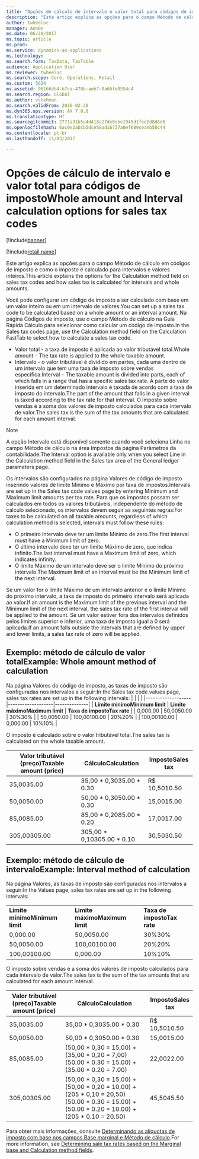 ```yaml
---
title: "Opções de cálculo de intervalo e valor total para códigos de imposto"
description: "Este artigo explica as opções para o campo Método de cálculo em códigos de imposto e como o imposto é calculado para intervalos e valores inteiros."
author: twheeloc
manager: AnnBe
ms.date: 06/20/2017
ms.topic: article
ms.prod: 
ms.service: dynamics-ax-applications
ms.technology: 
ms.search.form: TaxData, TaxTable
audience: Application User
ms.reviewer: twheeloc
ms.search.scope: Core, Operations, Retail
ms.custom: 5624
ms.assetid: 96166db4-b7ca-470b-aeb7-0a66fe0554c4
ms.search.region: Global
ms.author: vstehman
ms.search.validFrom: 2016-02-28
ms.dyn365.ops.version: AX 7.0.0
ms.translationtype: HT
ms.sourcegitcommit: 2771a31b5a4d418a27de0ebe1945d1fed2d8d6d6
ms.openlocfilehash: 6ac0e2abcb5dce58ad16737a0ef689ceaeb50c44
ms.contentlocale: pt-br
ms.lasthandoff: 11/03/2017

---
```


# <a name="whole-amount-and-interval-calculation-options-for-sales-tax-codes"></a><span data-ttu-id="50f6f-103">Opções de cálculo de intervalo e valor total para códigos de imposto</span><span class="sxs-lookup"><span data-stu-id="50f6f-103">Whole amount and Interval calculation options for sales tax codes</span></span>

[!include[banner](../includes/banner.md)]

[!include[retail name](../includes/retail-name.md)]



<span data-ttu-id="50f6f-104">Este artigo explica as opções para o campo Método de cálculo em códigos de imposto e como o imposto é calculado para intervalos e valores inteiros.</span><span class="sxs-lookup"><span data-stu-id="50f6f-104">This article explains the options for the Calculation method field on sales tax codes and how sales tax is calculated for intervals and whole amounts.</span></span>

<span data-ttu-id="50f6f-105">Você pode configurar um código de imposto a ser calculado com base em um valor inteiro ou em um intervalo de valores.</span><span class="sxs-lookup"><span data-stu-id="50f6f-105">You can set up a sales tax code to be calculated based on a whole amount or an interval amount.</span></span> <span data-ttu-id="50f6f-106">Na página Códigos de imposto, use o campo Método de cálculo na Guia Rápida Cálculo para selecionar como calcular um código de imposto.</span><span class="sxs-lookup"><span data-stu-id="50f6f-106">In the Sales tax codes page, use the Calculation method field on the Calculation FastTab to select how to calculate a sales tax code.</span></span>
-   <span data-ttu-id="50f6f-107">Valor total - a taxa de imposto é aplicada ao valor tributável total.</span><span class="sxs-lookup"><span data-stu-id="50f6f-107">Whole amount – The tax rate is applied to the whole taxable amount.</span></span>
-   <span data-ttu-id="50f6f-108">Intervalo - o valor tributável é dividido em partes, cada uma dentro de um intervalo que tem uma taxa de imposto sobre vendas específica.</span><span class="sxs-lookup"><span data-stu-id="50f6f-108">Interval – The taxable amount is divided into parts, each of which falls in a range that has a specific sales tax rate.</span></span> <span data-ttu-id="50f6f-109">A parte do valor inserida em um determinado intervalo é taxada de acordo com a taxa de imposto do intervalo.</span><span class="sxs-lookup"><span data-stu-id="50f6f-109">The part of the amount that falls in a given interval is taxed according to the tax rate for that interval.</span></span> <span data-ttu-id="50f6f-110">O imposto sobre vendas é a soma dos valores de imposto calculados para cada intervalo de valor.</span><span class="sxs-lookup"><span data-stu-id="50f6f-110">The sales tax is the sum of the tax amounts that are calculated for each amount interval.</span></span>
> [!NOTE]                                                                                                                              
> <span data-ttu-id="50f6f-111">A opção Intervalo está disponível somente quando você seleciona Linha no campo Método de cálculo na área Impostos da página Parâmetros da contabilidade.</span><span class="sxs-lookup"><span data-stu-id="50f6f-111">The Interval option is available only when you select Line in the Calculation method field in the Sales tax area of the General ledger parameters page.</span></span> 

<span data-ttu-id="50f6f-112">Os intervalos são configurados na página Valores de código de imposto inserindo valores de limite Mínimo e Máximo por taxa de impostos.</span><span class="sxs-lookup"><span data-stu-id="50f6f-112">Intervals are set up in the Sales tax code values page by entering Minimum and Maximum limit amounts per tax rate.</span></span> <span data-ttu-id="50f6f-113">Para que os impostos possam ser calculados em todos os valores tributáveis, independente do método de cálculo selecionado, os intervalos devem seguir as seguintes regras:</span><span class="sxs-lookup"><span data-stu-id="50f6f-113">For taxes to be calculated on all taxable amounts, regardless of which calculation method is selected, intervals must follow these rules:</span></span>
-   <span data-ttu-id="50f6f-114">O primeiro intervalo deve ter um limite Mínimo de zero.</span><span class="sxs-lookup"><span data-stu-id="50f6f-114">The first interval must have a Minimum limit of zero.</span></span>
-   <span data-ttu-id="50f6f-115">O último intervalo deve ter um limite Máximo de zero, que indica infinito.</span><span class="sxs-lookup"><span data-stu-id="50f6f-115">The last interval must have a Maximum limit of zero, which indicates infinity.</span></span>
-   <span data-ttu-id="50f6f-116">O limite Máximo de um intervalo deve ser o limite Mínimo do próximo intervalo.</span><span class="sxs-lookup"><span data-stu-id="50f6f-116">The Maximum limit of an interval must be the Minimum limit of the next interval.</span></span>

<span data-ttu-id="50f6f-117">Se um valor for o limite Máximo de um intervalo anterior e o limite Mínimo do próximo intervalo, a taxa de imposto do primeiro intervalo será aplicada ao valor.</span><span class="sxs-lookup"><span data-stu-id="50f6f-117">If an amount is the Maximum limit of the previous interval and the Minimum limit of the next interval, the sales tax rate of the first interval will be applied to the amount.</span></span> <span data-ttu-id="50f6f-118">Se um valor estiver fora dos intervalos definidos pelos limites superior e inferior, uma taxa de imposto igual a 0 será aplicada.</span><span class="sxs-lookup"><span data-stu-id="50f6f-118">If an amount falls outside the intervals that are defined by upper and lower limits, a sales tax rate of zero will be applied.</span></span>

## <a name="example-whole-amount-method-of-calculation"></a><span data-ttu-id="50f6f-119">Exemplo: método de cálculo de valor total</span><span class="sxs-lookup"><span data-stu-id="50f6f-119">Example: Whole amount method of calculation</span></span>
<span data-ttu-id="50f6f-120">Na página Valores do código de imposto, as taxas de imposto são configuradas nos intervalos a seguir:</span><span class="sxs-lookup"><span data-stu-id="50f6f-120">In the Sales tax code values page, sales tax rates are set up in the following intervals:</span></span>
|                   |                   |              |
|-------------------|-------------------|--------------|
| <span data-ttu-id="50f6f-121">**Limite mínimo**</span><span class="sxs-lookup"><span data-stu-id="50f6f-121">**Minimum limit**</span></span> | <span data-ttu-id="50f6f-122">**Limite máximo**</span><span class="sxs-lookup"><span data-stu-id="50f6f-122">**Maximum limit**</span></span> | <span data-ttu-id="50f6f-123">**Taxa de imposto**</span><span class="sxs-lookup"><span data-stu-id="50f6f-123">**Tax rate**</span></span> |
| <span data-ttu-id="50f6f-124">0,00</span><span class="sxs-lookup"><span data-stu-id="50f6f-124">0.00</span></span>              | <span data-ttu-id="50f6f-125">50,00</span><span class="sxs-lookup"><span data-stu-id="50f6f-125">50.00</span></span>             | <span data-ttu-id="50f6f-126">30%</span><span class="sxs-lookup"><span data-stu-id="50f6f-126">30%</span></span>          |
| <span data-ttu-id="50f6f-127">50,00</span><span class="sxs-lookup"><span data-stu-id="50f6f-127">50.00</span></span>             | <span data-ttu-id="50f6f-128">100,00</span><span class="sxs-lookup"><span data-stu-id="50f6f-128">100.00</span></span>            | <span data-ttu-id="50f6f-129">20%</span><span class="sxs-lookup"><span data-stu-id="50f6f-129">20%</span></span>          |
| <span data-ttu-id="50f6f-130">100,00</span><span class="sxs-lookup"><span data-stu-id="50f6f-130">100.00</span></span>            | <span data-ttu-id="50f6f-131">0,00</span><span class="sxs-lookup"><span data-stu-id="50f6f-131">0.00</span></span>              | <span data-ttu-id="50f6f-132">10%</span><span class="sxs-lookup"><span data-stu-id="50f6f-132">10%</span></span>          |

<span data-ttu-id="50f6f-133">O imposto é calculado sobre o valor tributável total.</span><span class="sxs-lookup"><span data-stu-id="50f6f-133">The sales tax is calculated on the whole taxable amount.</span></span>

| <span data-ttu-id="50f6f-134">Valor tributável (preço)</span><span class="sxs-lookup"><span data-stu-id="50f6f-134">Taxable amount (price)</span></span> | <span data-ttu-id="50f6f-135">Cálculo</span><span class="sxs-lookup"><span data-stu-id="50f6f-135">Calculation</span></span>    | <span data-ttu-id="50f6f-136">Imposto</span><span class="sxs-lookup"><span data-stu-id="50f6f-136">Sales tax</span></span> |
|------------------------|----------------|-----------|
| <span data-ttu-id="50f6f-137">35,00</span><span class="sxs-lookup"><span data-stu-id="50f6f-137">35.00</span></span>                  | <span data-ttu-id="50f6f-138">35,00 \* 0,30</span><span class="sxs-lookup"><span data-stu-id="50f6f-138">35.00 \* 0.30</span></span>  | <span data-ttu-id="50f6f-139">R$ 10,50</span><span class="sxs-lookup"><span data-stu-id="50f6f-139">10.50</span></span>     |
| <span data-ttu-id="50f6f-140">50,00</span><span class="sxs-lookup"><span data-stu-id="50f6f-140">50.00</span></span>                  | <span data-ttu-id="50f6f-141">50,00 \* 0,30</span><span class="sxs-lookup"><span data-stu-id="50f6f-141">50.00 \* 0.30</span></span>  | <span data-ttu-id="50f6f-142">15,00</span><span class="sxs-lookup"><span data-stu-id="50f6f-142">15.00</span></span>     |
| <span data-ttu-id="50f6f-143">85,00</span><span class="sxs-lookup"><span data-stu-id="50f6f-143">85.00</span></span>                  | <span data-ttu-id="50f6f-144">85,00 \* 0,20</span><span class="sxs-lookup"><span data-stu-id="50f6f-144">85.00 \* 0.20</span></span>  | <span data-ttu-id="50f6f-145">17,00</span><span class="sxs-lookup"><span data-stu-id="50f6f-145">17.00</span></span>     |
| <span data-ttu-id="50f6f-146">305,00</span><span class="sxs-lookup"><span data-stu-id="50f6f-146">305.00</span></span>                 | <span data-ttu-id="50f6f-147">305,00 \* 0,10</span><span class="sxs-lookup"><span data-stu-id="50f6f-147">305.00 \* 0.10</span></span> | <span data-ttu-id="50f6f-148">30,50</span><span class="sxs-lookup"><span data-stu-id="50f6f-148">30.50</span></span>     |

## <a name="example-interval-method-of-calculation"></a><span data-ttu-id="50f6f-149">Exemplo: método de cálculo de intervalo</span><span class="sxs-lookup"><span data-stu-id="50f6f-149">Example: Interval method of calculation</span></span>
<span data-ttu-id="50f6f-150">Na página Valores, as taxas de imposto são configuradas nos intervalos a seguir:</span><span class="sxs-lookup"><span data-stu-id="50f6f-150">In the Values page, sales tax rates are set up in the following intervals:</span></span>

|                   |                   |              |
|-------------------|-------------------|--------------|
| <span data-ttu-id="50f6f-151">**Limite mínimo**</span><span class="sxs-lookup"><span data-stu-id="50f6f-151">**Minimum limit**</span></span> | <span data-ttu-id="50f6f-152">**Limite máximo**</span><span class="sxs-lookup"><span data-stu-id="50f6f-152">**Maximum limit**</span></span> | <span data-ttu-id="50f6f-153">**Taxa de imposto**</span><span class="sxs-lookup"><span data-stu-id="50f6f-153">**Tax rate**</span></span> |
| <span data-ttu-id="50f6f-154">0,00</span><span class="sxs-lookup"><span data-stu-id="50f6f-154">0.00</span></span>              | <span data-ttu-id="50f6f-155">50,00</span><span class="sxs-lookup"><span data-stu-id="50f6f-155">50.00</span></span>             | <span data-ttu-id="50f6f-156">30%</span><span class="sxs-lookup"><span data-stu-id="50f6f-156">30%</span></span>          |
| <span data-ttu-id="50f6f-157">50,00</span><span class="sxs-lookup"><span data-stu-id="50f6f-157">50.00</span></span>             | <span data-ttu-id="50f6f-158">100,00</span><span class="sxs-lookup"><span data-stu-id="50f6f-158">100.00</span></span>            | <span data-ttu-id="50f6f-159">20%</span><span class="sxs-lookup"><span data-stu-id="50f6f-159">20%</span></span>          |
| <span data-ttu-id="50f6f-160">100,00</span><span class="sxs-lookup"><span data-stu-id="50f6f-160">100.00</span></span>            | <span data-ttu-id="50f6f-161">0,00</span><span class="sxs-lookup"><span data-stu-id="50f6f-161">0.00</span></span>              | <span data-ttu-id="50f6f-162">10%</span><span class="sxs-lookup"><span data-stu-id="50f6f-162">10%</span></span>          |

<span data-ttu-id="50f6f-163">O imposto sobre vendas é a soma dos valores de imposto calculados para cada intervalo de valor.</span><span class="sxs-lookup"><span data-stu-id="50f6f-163">The sales tax is the sum of the tax amounts that are calculated for each amount interval.</span></span>

| <span data-ttu-id="50f6f-164">Valor tributável (preço)</span><span class="sxs-lookup"><span data-stu-id="50f6f-164">Taxable amount (price)</span></span> | <span data-ttu-id="50f6f-165">Cálculo</span><span class="sxs-lookup"><span data-stu-id="50f6f-165">Calculation</span></span>                                                               | <span data-ttu-id="50f6f-166">Imposto</span><span class="sxs-lookup"><span data-stu-id="50f6f-166">Sales tax</span></span> |
|------------------------|---------------------------------------------------------------------------|-----------|
| <span data-ttu-id="50f6f-167">35,00</span><span class="sxs-lookup"><span data-stu-id="50f6f-167">35.00</span></span>                  | <span data-ttu-id="50f6f-168">35,00 \* 0,30</span><span class="sxs-lookup"><span data-stu-id="50f6f-168">35.00 \* 0.30</span></span>                                                             | <span data-ttu-id="50f6f-169">R$ 10,50</span><span class="sxs-lookup"><span data-stu-id="50f6f-169">10.50</span></span>     |
| <span data-ttu-id="50f6f-170">50,00</span><span class="sxs-lookup"><span data-stu-id="50f6f-170">50.00</span></span>                  | <span data-ttu-id="50f6f-171">50,00 \* 0,30</span><span class="sxs-lookup"><span data-stu-id="50f6f-171">50.00 \* 0.30</span></span>                                                             | <span data-ttu-id="50f6f-172">15,00</span><span class="sxs-lookup"><span data-stu-id="50f6f-172">15.00</span></span>     |
| <span data-ttu-id="50f6f-173">85,00</span><span class="sxs-lookup"><span data-stu-id="50f6f-173">85.00</span></span>                  | <span data-ttu-id="50f6f-174">(50,00 \* 0,30 = 15,00) + (35,00 \* 0,20 = 7,00)</span><span class="sxs-lookup"><span data-stu-id="50f6f-174">(50.00 \* 0.30 = 15.00) + (35.00 \* 0.20 = 7.00)</span></span>                          | <span data-ttu-id="50f6f-175">22,00</span><span class="sxs-lookup"><span data-stu-id="50f6f-175">22.00</span></span>     |
| <span data-ttu-id="50f6f-176">305,00</span><span class="sxs-lookup"><span data-stu-id="50f6f-176">305.00</span></span>                 | <span data-ttu-id="50f6f-177">(50,00 \* 0,30 = 15,00) + (50,00 \* 0,20 = 10,00) + (205 \* 0,10 = 20,50)</span><span class="sxs-lookup"><span data-stu-id="50f6f-177">(50.00 \* 0.30 = 15.00) + (50.00 \* 0.20 = 10.00) + (205 \* 0.10 = 20.50)</span></span> | <span data-ttu-id="50f6f-178">45,50</span><span class="sxs-lookup"><span data-stu-id="50f6f-178">45.50</span></span>     |

 

<span data-ttu-id="50f6f-179">Para obter mais informações, consulte [Determinando as alíquotas de imposto com base nos campos Base marginal e Método de cálculo](marginal-base-field.md).</span><span class="sxs-lookup"><span data-stu-id="50f6f-179">For more information, see [Determining sale tax rates based on the Marginal base and Calculation method fields](marginal-base-field.md).</span></span>







